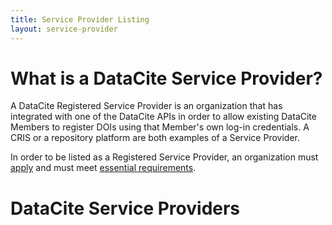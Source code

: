 ```yaml
---
title: Service Provider Listing
layout: service-provider
---
```


# What is a DataCite Service Provider?

A DataCite Registered Service Provider is an organization that has integrated with one of the DataCite APIs in order to allow existing DataCite Members to register DOIs using that Member's own log-in credentials. A CRIS or a repository platform are both examples of a Service Provider.

In order to be listed as a Registered Service Provider, an organization must [apply](https://formstack.io/F45B4) and must meet [essential requirements](/service-provider-program.html).

# DataCite Service Providers

